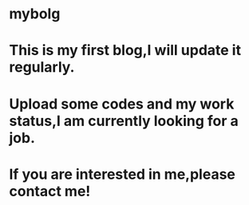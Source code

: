 # mybolg
# This is my first blog,I will update it regularly.
# Upload some codes and my work status,I am currently looking for a job.
# If you are interested in me,please contact me!
